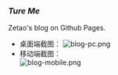### _Ture Me_ 
Zetao's blog on Github Pages.  
- 桌面端截图： 
![blog-pc.png](https://cdn.rawgit.com/qanno/qanno.github.io/master/images/blog-pc.png)  
- 移动端截图：  
![blog-mobile.png](https://cdn.rawgit.com/qanno/qanno.github.io/master/images/blog-mobile.png)  

